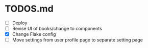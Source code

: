 # TODOS.md

- [ ] Deploy
- [ ] Revise UI of books/change to components
- [x] Change Flake config
- [ ] Move settings from user profile page to separate setting page
